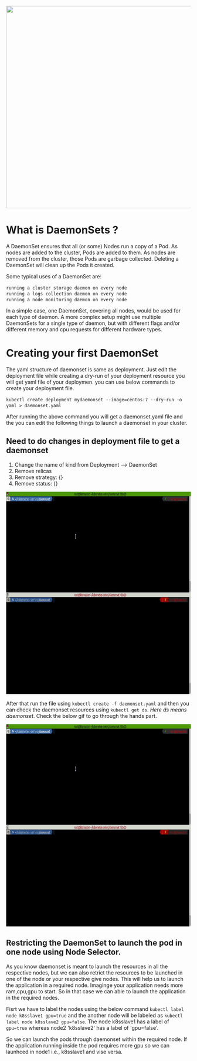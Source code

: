<p align="center">
  <img width="1000" height="550" src="https://cdn.journaldev.com/wp-content/uploads/2021/04/Kubernetes-Daemonset.png">
</p>

# What is DaemonSets ?

A DaemonSet ensures that all (or some) Nodes run a copy of a Pod. As nodes are added to the cluster, Pods are added to them. As nodes are removed from the cluster, those Pods are garbage collected. Deleting a DaemonSet will clean up the Pods it created.

Some typical uses of a DaemonSet are:

    running a cluster storage daemon on every node
    running a logs collection daemon on every node
    running a node monitoring daemon on every node

In a simple case, one DaemonSet, covering all nodes, would be used for each type of daemon. A more complex setup might use multiple DaemonSets for a single type of daemon, but with different flags and/or different memory and cpu requests for different hardware types.

# Creating your first DaemonSet
The yaml structure of daemonset is same as deployment. Just edit the deployment file while creating a dry-run of your deployment resource you will get yaml file of your deploymen. you can use below commands to create your deployment file.
```
kubectl create deployment mydaemonset --image=centos:7 --dry-run -o yaml > daemonset.yaml
```
After running the above command you will get a daemonset.yaml file and the you can edit the following things to launch a daemonset in your cluster.
## Need to do changes in deployment file to get a daemonset
1. Change the name of kind from Deployment --> DaemonSet
2. Remove relicas 
3. Remove   strategy: {}
4. Remove status: {}

<p align="center">
  <img width="1000" height="550" src="https://github.com/amit17133129/images/blob/main/images/creating%20daemonset.gif?raw=true">
</p>


After that run the file using `kubectl create -f daemonset.yaml` and then you can check the daemonset resources using `kubectl get ds`. *Here ds means daemonset*. 
Check the below gif to go through the hands part. 

<p align="center">
  <img width="1000" height="550" src="https://github.com/amit17133129/images/blob/main/images/creating%20daemonset.gif?raw=true">
</p>

## Restricting the DaemonSet to launch the pod in one node using Node Selector.
As you know daemonset is meant to launch the resources in all the respective nodes, but we can also retrict the resources to be launched in one of the node or your respective give nodes. This will help us to launch the application in a required node. Imaginge your application needs more ram,cpu,gpu to start. So in that case we can able to launch the application in the required nodes.

Fisrt we have to label the nodes using the below command `kubectl label node k8sslave1 gpu=true` and the another node will be labeled as `kubectl label node k8sslave2 gpu=false`. The node k8sslave1 has a label of `gpu=true` whereas node2 'k8sslave2' has a label of 'gpu=false'.

So we can launch the pods through daemonset within the required node. If the application running inside the pod requires more gpu so we can launhced in node1 i.e., k8sslave1 and vise versa.
